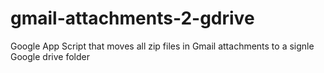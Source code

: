 # gmail-attachments-2-gdrive
Google App Script that moves all zip files in Gmail attachments to a signle Google drive folder
